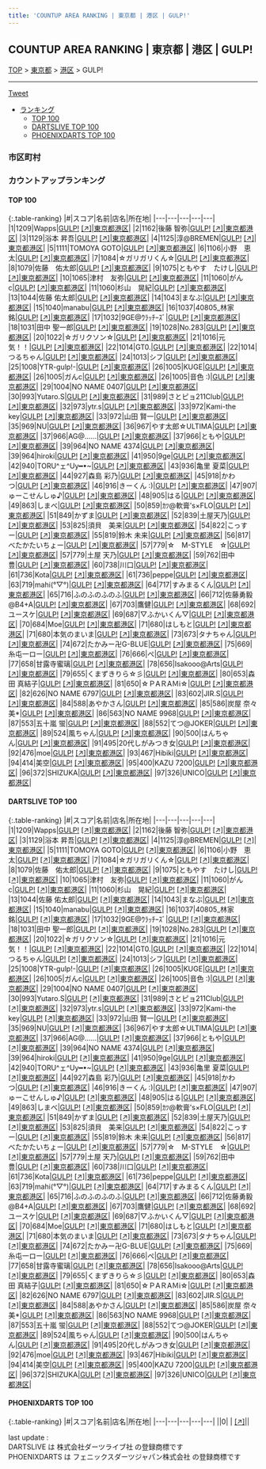 ```yaml
---
title: 'COUNTUP AREA RANKING | 東京都 | 港区 | GULP!'
---
```

## COUNTUP AREA RANKING | 東京都 | 港区 | GULP!

[TOP](/darts/rank/) > [東京都](/darts/rank/東京都/) > [港区](/darts/rank/東京都/港区/) > GULP!

___

<a href="https://twitter.com/share?ref_src=twsrc%5Etfw" data-text="COUNTUP AREA RANKING | 東京都港区GULP!" class="twitter-share-button" data-hashtags="DARTSLIVE,PHOENIXDARTS,darts,ダーツ" data-show-count="false">Tweet</a>

* [ランキング](#カウントアップランキング)
    * [TOP 100](#top-100)
    * [DARTSLIVE TOP 100](#dartslive-top-100)
    * [PHOENIXDARTS TOP 100](#phoenixdarts-top-100)

### 市区町村

<ul>

</ul>

### カウントアップランキング

#### TOP 100



{:.table-ranking}
|#|スコア|名前|店名|所在地|
|---|---|---|---|---|
|1|1209|<span class="rank-name-dl">Wapps</span>|<a href="/darts/rank/shops/f88a4ee8f507334d0d9b047a20a7ba1e.html">GULP!</a> <a href="https://search.dartslive.com/jp/shop/f88a4ee8f507334d0d9b047a20a7ba1e">[↗]</a>|<a href="/darts/rank/東京都/港区">東京都港区</a>|
|2|1162|<span class="rank-name-dl">後藤 智弥</span>|<a href="/darts/rank/shops/f88a4ee8f507334d0d9b047a20a7ba1e.html">GULP!</a> <a href="https://search.dartslive.com/jp/shop/f88a4ee8f507334d0d9b047a20a7ba1e">[↗]</a>|<a href="/darts/rank/東京都/港区">東京都港区</a>|
|3|1129|<span class="rank-name-dl">浴本 昇吾</span>|<a href="/darts/rank/shops/f88a4ee8f507334d0d9b047a20a7ba1e.html">GULP!</a> <a href="https://search.dartslive.com/jp/shop/f88a4ee8f507334d0d9b047a20a7ba1e">[↗]</a>|<a href="/darts/rank/東京都/港区">東京都港区</a>|
|4|1125|<span class="rank-name-dl">淳@BREMEN</span>|<a href="/darts/rank/shops/f88a4ee8f507334d0d9b047a20a7ba1e.html">GULP!</a> <a href="https://search.dartslive.com/jp/shop/f88a4ee8f507334d0d9b047a20a7ba1e">[↗]</a>|<a href="/darts/rank/東京都/港区">東京都港区</a>|
|5|1111|<span class="rank-name-dl">TOMOYA GOTO</span>|<a href="/darts/rank/shops/f88a4ee8f507334d0d9b047a20a7ba1e.html">GULP!</a> <a href="https://search.dartslive.com/jp/shop/f88a4ee8f507334d0d9b047a20a7ba1e">[↗]</a>|<a href="/darts/rank/東京都/港区">東京都港区</a>|
|6|1106|<span class="rank-name-dl">小野　恵太</span>|<a href="/darts/rank/shops/f88a4ee8f507334d0d9b047a20a7ba1e.html">GULP!</a> <a href="https://search.dartslive.com/jp/shop/f88a4ee8f507334d0d9b047a20a7ba1e">[↗]</a>|<a href="/darts/rank/東京都/港区">東京都港区</a>|
|7|1084|<span class="rank-name-dl">☆ガリガリくん☆</span>|<a href="/darts/rank/shops/f88a4ee8f507334d0d9b047a20a7ba1e.html">GULP!</a> <a href="https://search.dartslive.com/jp/shop/f88a4ee8f507334d0d9b047a20a7ba1e">[↗]</a>|<a href="/darts/rank/東京都/港区">東京都港区</a>|
|8|1079|<span class="rank-name-dl">佐藤　佑太郎</span>|<a href="/darts/rank/shops/f88a4ee8f507334d0d9b047a20a7ba1e.html">GULP!</a> <a href="https://search.dartslive.com/jp/shop/f88a4ee8f507334d0d9b047a20a7ba1e">[↗]</a>|<a href="/darts/rank/東京都/港区">東京都港区</a>|
|9|1075|<span class="rank-name-dl">ともやす　たけし</span>|<a href="/darts/rank/shops/f88a4ee8f507334d0d9b047a20a7ba1e.html">GULP!</a> <a href="https://search.dartslive.com/jp/shop/f88a4ee8f507334d0d9b047a20a7ba1e">[↗]</a>|<a href="/darts/rank/東京都/港区">東京都港区</a>|
|10|1065|<span class="rank-name-dl">津村　友弥</span>|<a href="/darts/rank/shops/f88a4ee8f507334d0d9b047a20a7ba1e.html">GULP!</a> <a href="https://search.dartslive.com/jp/shop/f88a4ee8f507334d0d9b047a20a7ba1e">[↗]</a>|<a href="/darts/rank/東京都/港区">東京都港区</a>|
|11|1060|<span class="rank-name-dl">がんc</span>|<a href="/darts/rank/shops/f88a4ee8f507334d0d9b047a20a7ba1e.html">GULP!</a> <a href="https://search.dartslive.com/jp/shop/f88a4ee8f507334d0d9b047a20a7ba1e">[↗]</a>|<a href="/darts/rank/東京都/港区">東京都港区</a>|
|11|1060|<span class="rank-name-dl">杉山　晃紀</span>|<a href="/darts/rank/shops/f88a4ee8f507334d0d9b047a20a7ba1e.html">GULP!</a> <a href="https://search.dartslive.com/jp/shop/f88a4ee8f507334d0d9b047a20a7ba1e">[↗]</a>|<a href="/darts/rank/東京都/港区">東京都港区</a>|
|13|1044|<span class="rank-name-dl">佐藤 佑太郎</span>|<a href="/darts/rank/shops/f88a4ee8f507334d0d9b047a20a7ba1e.html">GULP!</a> <a href="https://search.dartslive.com/jp/shop/f88a4ee8f507334d0d9b047a20a7ba1e">[↗]</a>|<a href="/darts/rank/東京都/港区">東京都港区</a>|
|14|1043|<span class="rank-name-dl">まなぶ</span>|<a href="/darts/rank/shops/f88a4ee8f507334d0d9b047a20a7ba1e.html">GULP!</a> <a href="https://search.dartslive.com/jp/shop/f88a4ee8f507334d0d9b047a20a7ba1e">[↗]</a>|<a href="/darts/rank/東京都/港区">東京都港区</a>|
|15|1040|<span class="rank-name-dl">manabu</span>|<a href="/darts/rank/shops/f88a4ee8f507334d0d9b047a20a7ba1e.html">GULP!</a> <a href="https://search.dartslive.com/jp/shop/f88a4ee8f507334d0d9b047a20a7ba1e">[↗]</a>|<a href="/darts/rank/東京都/港区">東京都港区</a>|
|16|1037|<span class="rank-name-dl">40805_林家銘</span>|<a href="/darts/rank/shops/f88a4ee8f507334d0d9b047a20a7ba1e.html">GULP!</a> <a href="https://search.dartslive.com/jp/shop/f88a4ee8f507334d0d9b047a20a7ba1e">[↗]</a>|<a href="/darts/rank/東京都/港区">東京都港区</a>|
|17|1032|<span class="rank-name-dl">9GE@ｳﾗｯﾁｰｽﾞ</span>|<a href="/darts/rank/shops/f88a4ee8f507334d0d9b047a20a7ba1e.html">GULP!</a> <a href="https://search.dartslive.com/jp/shop/f88a4ee8f507334d0d9b047a20a7ba1e">[↗]</a>|<a href="/darts/rank/東京都/港区">東京都港区</a>|
|18|1031|<span class="rank-name-dl">田中 聖一郎</span>|<a href="/darts/rank/shops/f88a4ee8f507334d0d9b047a20a7ba1e.html">GULP!</a> <a href="https://search.dartslive.com/jp/shop/f88a4ee8f507334d0d9b047a20a7ba1e">[↗]</a>|<a href="/darts/rank/東京都/港区">東京都港区</a>|
|19|1028|<span class="rank-name-dl">No.283</span>|<a href="/darts/rank/shops/f88a4ee8f507334d0d9b047a20a7ba1e.html">GULP!</a> <a href="https://search.dartslive.com/jp/shop/f88a4ee8f507334d0d9b047a20a7ba1e">[↗]</a>|<a href="/darts/rank/東京都/港区">東京都港区</a>|
|20|1022|<span class="rank-name-dl">☆ガリクソン☆</span>|<a href="/darts/rank/shops/f88a4ee8f507334d0d9b047a20a7ba1e.html">GULP!</a> <a href="https://search.dartslive.com/jp/shop/f88a4ee8f507334d0d9b047a20a7ba1e">[↗]</a>|<a href="/darts/rank/東京都/港区">東京都港区</a>|
|21|1016|<span class="rank-name-dl">元気！！</span>|<a href="/darts/rank/shops/f88a4ee8f507334d0d9b047a20a7ba1e.html">GULP!</a> <a href="https://search.dartslive.com/jp/shop/f88a4ee8f507334d0d9b047a20a7ba1e">[↗]</a>|<a href="/darts/rank/東京都/港区">東京都港区</a>|
|22|1014|<span class="rank-name-dl">GT0.</span>|<a href="/darts/rank/shops/f88a4ee8f507334d0d9b047a20a7ba1e.html">GULP!</a> <a href="https://search.dartslive.com/jp/shop/f88a4ee8f507334d0d9b047a20a7ba1e">[↗]</a>|<a href="/darts/rank/東京都/港区">東京都港区</a>|
|22|1014|<span class="rank-name-dl">つるちゃん</span>|<a href="/darts/rank/shops/f88a4ee8f507334d0d9b047a20a7ba1e.html">GULP!</a> <a href="https://search.dartslive.com/jp/shop/f88a4ee8f507334d0d9b047a20a7ba1e">[↗]</a>|<a href="/darts/rank/東京都/港区">東京都港区</a>|
|24|1013|<span class="rank-name-dl">シフ</span>|<a href="/darts/rank/shops/f88a4ee8f507334d0d9b047a20a7ba1e.html">GULP!</a> <a href="https://search.dartslive.com/jp/shop/f88a4ee8f507334d0d9b047a20a7ba1e">[↗]</a>|<a href="/darts/rank/東京都/港区">東京都港区</a>|
|25|1008|<span class="rank-name-dl">YTR-gulp!-</span>|<a href="/darts/rank/shops/f88a4ee8f507334d0d9b047a20a7ba1e.html">GULP!</a> <a href="https://search.dartslive.com/jp/shop/f88a4ee8f507334d0d9b047a20a7ba1e">[↗]</a>|<a href="/darts/rank/東京都/港区">東京都港区</a>|
|26|1005|<span class="rank-name-dl">KUGE</span>|<a href="/darts/rank/shops/f88a4ee8f507334d0d9b047a20a7ba1e.html">GULP!</a> <a href="https://search.dartslive.com/jp/shop/f88a4ee8f507334d0d9b047a20a7ba1e">[↗]</a>|<a href="/darts/rank/東京都/港区">東京都港区</a>|
|26|1005|<span class="rank-name-dl">ガんc</span>|<a href="/darts/rank/shops/f88a4ee8f507334d0d9b047a20a7ba1e.html">GULP!</a> <a href="https://search.dartslive.com/jp/shop/f88a4ee8f507334d0d9b047a20a7ba1e">[↗]</a>|<a href="/darts/rank/東京都/港区">東京都港区</a>|
|26|1005|<span class="rank-name-dl">音色 :)</span>|<a href="/darts/rank/shops/f88a4ee8f507334d0d9b047a20a7ba1e.html">GULP!</a> <a href="https://search.dartslive.com/jp/shop/f88a4ee8f507334d0d9b047a20a7ba1e">[↗]</a>|<a href="/darts/rank/東京都/港区">東京都港区</a>|
|29|1004|<span class="rank-name-dl">NO NAME 0407</span>|<a href="/darts/rank/shops/f88a4ee8f507334d0d9b047a20a7ba1e.html">GULP!</a> <a href="https://search.dartslive.com/jp/shop/f88a4ee8f507334d0d9b047a20a7ba1e">[↗]</a>|<a href="/darts/rank/東京都/港区">東京都港区</a>|
|30|993|<span class="rank-name-dl">Yutaro.S</span>|<a href="/darts/rank/shops/f88a4ee8f507334d0d9b047a20a7ba1e.html">GULP!</a> <a href="https://search.dartslive.com/jp/shop/f88a4ee8f507334d0d9b047a20a7ba1e">[↗]</a>|<a href="/darts/rank/東京都/港区">東京都港区</a>|
|31|989|<span class="rank-name-dl">さとピョ211Club</span>|<a href="/darts/rank/shops/f88a4ee8f507334d0d9b047a20a7ba1e.html">GULP!</a> <a href="https://search.dartslive.com/jp/shop/f88a4ee8f507334d0d9b047a20a7ba1e">[↗]</a>|<a href="/darts/rank/東京都/港区">東京都港区</a>|
|32|973|<span class="rank-name-dl">ytr.s</span>|<a href="/darts/rank/shops/f88a4ee8f507334d0d9b047a20a7ba1e.html">GULP!</a> <a href="https://search.dartslive.com/jp/shop/f88a4ee8f507334d0d9b047a20a7ba1e">[↗]</a>|<a href="/darts/rank/東京都/港区">東京都港区</a>|
|33|972|<span class="rank-name-dl">Kami-the key</span>|<a href="/darts/rank/shops/f88a4ee8f507334d0d9b047a20a7ba1e.html">GULP!</a> <a href="https://search.dartslive.com/jp/shop/f88a4ee8f507334d0d9b047a20a7ba1e">[↗]</a>|<a href="/darts/rank/東京都/港区">東京都港区</a>|
|33|972|<span class="rank-name-dl">山田 賢一</span>|<a href="/darts/rank/shops/f88a4ee8f507334d0d9b047a20a7ba1e.html">GULP!</a> <a href="https://search.dartslive.com/jp/shop/f88a4ee8f507334d0d9b047a20a7ba1e">[↗]</a>|<a href="/darts/rank/東京都/港区">東京都港区</a>|
|35|969|<span class="rank-name-dl">NU</span>|<a href="/darts/rank/shops/f88a4ee8f507334d0d9b047a20a7ba1e.html">GULP!</a> <a href="https://search.dartslive.com/jp/shop/f88a4ee8f507334d0d9b047a20a7ba1e">[↗]</a>|<a href="/darts/rank/東京都/港区">東京都港区</a>|
|36|967|<span class="rank-name-dl">やす太郎☆ULTIMA</span>|<a href="/darts/rank/shops/f88a4ee8f507334d0d9b047a20a7ba1e.html">GULP!</a> <a href="https://search.dartslive.com/jp/shop/f88a4ee8f507334d0d9b047a20a7ba1e">[↗]</a>|<a href="/darts/rank/東京都/港区">東京都港区</a>|
|37|966|<span class="rank-name-dl">AG@……</span>|<a href="/darts/rank/shops/f88a4ee8f507334d0d9b047a20a7ba1e.html">GULP!</a> <a href="https://search.dartslive.com/jp/shop/f88a4ee8f507334d0d9b047a20a7ba1e">[↗]</a>|<a href="/darts/rank/東京都/港区">東京都港区</a>|
|37|966|<span class="rank-name-dl">ともや</span>|<a href="/darts/rank/shops/f88a4ee8f507334d0d9b047a20a7ba1e.html">GULP!</a> <a href="https://search.dartslive.com/jp/shop/f88a4ee8f507334d0d9b047a20a7ba1e">[↗]</a>|<a href="/darts/rank/東京都/港区">東京都港区</a>|
|39|964|<span class="rank-name-dl">NO NAME 4374</span>|<a href="/darts/rank/shops/f88a4ee8f507334d0d9b047a20a7ba1e.html">GULP!</a> <a href="https://search.dartslive.com/jp/shop/f88a4ee8f507334d0d9b047a20a7ba1e">[↗]</a>|<a href="/darts/rank/東京都/港区">東京都港区</a>|
|39|964|<span class="rank-name-dl">hiroki</span>|<a href="/darts/rank/shops/f88a4ee8f507334d0d9b047a20a7ba1e.html">GULP!</a> <a href="https://search.dartslive.com/jp/shop/f88a4ee8f507334d0d9b047a20a7ba1e">[↗]</a>|<a href="/darts/rank/東京都/港区">東京都港区</a>|
|41|950|<span class="rank-name-dl">9ge</span>|<a href="/darts/rank/shops/f88a4ee8f507334d0d9b047a20a7ba1e.html">GULP!</a> <a href="https://search.dartslive.com/jp/shop/f88a4ee8f507334d0d9b047a20a7ba1e">[↗]</a>|<a href="/darts/rank/東京都/港区">東京都港区</a>|
|42|940|<span class="rank-name-dl">TORU^ェ^Uy━•~</span>|<a href="/darts/rank/shops/f88a4ee8f507334d0d9b047a20a7ba1e.html">GULP!</a> <a href="https://search.dartslive.com/jp/shop/f88a4ee8f507334d0d9b047a20a7ba1e">[↗]</a>|<a href="/darts/rank/東京都/港区">東京都港区</a>|
|43|936|<span class="rank-name-dl">亀里 夏菜</span>|<a href="/darts/rank/shops/f88a4ee8f507334d0d9b047a20a7ba1e.html">GULP!</a> <a href="https://search.dartslive.com/jp/shop/f88a4ee8f507334d0d9b047a20a7ba1e">[↗]</a>|<a href="/darts/rank/東京都/港区">東京都港区</a>|
|44|927|<span class="rank-name-dl">森島 彩乃</span>|<a href="/darts/rank/shops/f88a4ee8f507334d0d9b047a20a7ba1e.html">GULP!</a> <a href="https://search.dartslive.com/jp/shop/f88a4ee8f507334d0d9b047a20a7ba1e">[↗]</a>|<a href="/darts/rank/東京都/港区">東京都港区</a>|
|45|918|<span class="rank-name-dl">かわつ</span>|<a href="/darts/rank/shops/f88a4ee8f507334d0d9b047a20a7ba1e.html">GULP!</a> <a href="https://search.dartslive.com/jp/shop/f88a4ee8f507334d0d9b047a20a7ba1e">[↗]</a>|<a href="/darts/rank/東京都/港区">東京都港区</a>|
|46|916|<span class="rank-name-dl">きーくん :)</span>|<a href="/darts/rank/shops/f88a4ee8f507334d0d9b047a20a7ba1e.html">GULP!</a> <a href="https://search.dartslive.com/jp/shop/f88a4ee8f507334d0d9b047a20a7ba1e">[↗]</a>|<a href="/darts/rank/東京都/港区">東京都港区</a>|
|47|907|<span class="rank-name-dl">ゅーこせんしゅ♪</span>|<a href="/darts/rank/shops/f88a4ee8f507334d0d9b047a20a7ba1e.html">GULP!</a> <a href="https://search.dartslive.com/jp/shop/f88a4ee8f507334d0d9b047a20a7ba1e">[↗]</a>|<a href="/darts/rank/東京都/港区">東京都港区</a>|
|48|905|<span class="rank-name-dl">はる</span>|<a href="/darts/rank/shops/f88a4ee8f507334d0d9b047a20a7ba1e.html">GULP!</a> <a href="https://search.dartslive.com/jp/shop/f88a4ee8f507334d0d9b047a20a7ba1e">[↗]</a>|<a href="/darts/rank/東京都/港区">東京都港区</a>|
|49|863|<span class="rank-name-dl">しまべ</span>|<a href="/darts/rank/shops/f88a4ee8f507334d0d9b047a20a7ba1e.html">GULP!</a> <a href="https://search.dartslive.com/jp/shop/f88a4ee8f507334d0d9b047a20a7ba1e">[↗]</a>|<a href="/darts/rank/東京都/港区">東京都港区</a>|
|50|859|<span class="rank-name-dl">ｶﾂ@軟膏&#x27;s×FLO</span>|<a href="/darts/rank/shops/f88a4ee8f507334d0d9b047a20a7ba1e.html">GULP!</a> <a href="https://search.dartslive.com/jp/shop/f88a4ee8f507334d0d9b047a20a7ba1e">[↗]</a>|<a href="/darts/rank/東京都/港区">東京都港区</a>|
|51|849|<span class="rank-name-dl">かずま</span>|<a href="/darts/rank/shops/f88a4ee8f507334d0d9b047a20a7ba1e.html">GULP!</a> <a href="https://search.dartslive.com/jp/shop/f88a4ee8f507334d0d9b047a20a7ba1e">[↗]</a>|<a href="/darts/rank/東京都/港区">東京都港区</a>|
|52|839|<span class="rank-name-dl">土屋天乃</span>|<a href="/darts/rank/shops/f88a4ee8f507334d0d9b047a20a7ba1e.html">GULP!</a> <a href="https://search.dartslive.com/jp/shop/f88a4ee8f507334d0d9b047a20a7ba1e">[↗]</a>|<a href="/darts/rank/東京都/港区">東京都港区</a>|
|53|825|<span class="rank-name-dl">須貝　美来</span>|<a href="/darts/rank/shops/f88a4ee8f507334d0d9b047a20a7ba1e.html">GULP!</a> <a href="https://search.dartslive.com/jp/shop/f88a4ee8f507334d0d9b047a20a7ba1e">[↗]</a>|<a href="/darts/rank/東京都/港区">東京都港区</a>|
|54|822|<span class="rank-name-dl">こっすー</span>|<a href="/darts/rank/shops/f88a4ee8f507334d0d9b047a20a7ba1e.html">GULP!</a> <a href="https://search.dartslive.com/jp/shop/f88a4ee8f507334d0d9b047a20a7ba1e">[↗]</a>|<a href="/darts/rank/東京都/港区">東京都港区</a>|
|55|819|<span class="rank-name-dl">鈴木 未来</span>|<a href="/darts/rank/shops/f88a4ee8f507334d0d9b047a20a7ba1e.html">GULP!</a> <a href="https://search.dartslive.com/jp/shop/f88a4ee8f507334d0d9b047a20a7ba1e">[↗]</a>|<a href="/darts/rank/東京都/港区">東京都港区</a>|
|56|817|<span class="rank-name-dl">べたかたいちょー</span>|<a href="/darts/rank/shops/f88a4ee8f507334d0d9b047a20a7ba1e.html">GULP!</a> <a href="https://search.dartslive.com/jp/shop/f88a4ee8f507334d0d9b047a20a7ba1e">[↗]</a>|<a href="/darts/rank/東京都/港区">東京都港区</a>|
|57|779|<span class="rank-name-dl">☆　M-STYLE　☆</span>|<a href="/darts/rank/shops/f88a4ee8f507334d0d9b047a20a7ba1e.html">GULP!</a> <a href="https://search.dartslive.com/jp/shop/f88a4ee8f507334d0d9b047a20a7ba1e">[↗]</a>|<a href="/darts/rank/東京都/港区">東京都港区</a>|
|57|779|<span class="rank-name-dl">土屋 天乃</span>|<a href="/darts/rank/shops/f88a4ee8f507334d0d9b047a20a7ba1e.html">GULP!</a> <a href="https://search.dartslive.com/jp/shop/f88a4ee8f507334d0d9b047a20a7ba1e">[↗]</a>|<a href="/darts/rank/東京都/港区">東京都港区</a>|
|59|762|<span class="rank-name-dl">田中 豊</span>|<a href="/darts/rank/shops/f88a4ee8f507334d0d9b047a20a7ba1e.html">GULP!</a> <a href="https://search.dartslive.com/jp/shop/f88a4ee8f507334d0d9b047a20a7ba1e">[↗]</a>|<a href="/darts/rank/東京都/港区">東京都港区</a>|
|60|738|<span class="rank-name-dl">川口</span>|<a href="/darts/rank/shops/f88a4ee8f507334d0d9b047a20a7ba1e.html">GULP!</a> <a href="https://search.dartslive.com/jp/shop/f88a4ee8f507334d0d9b047a20a7ba1e">[↗]</a>|<a href="/darts/rank/東京都/港区">東京都港区</a>|
|61|736|<span class="rank-name-dl">Kota</span>|<a href="/darts/rank/shops/f88a4ee8f507334d0d9b047a20a7ba1e.html">GULP!</a> <a href="https://search.dartslive.com/jp/shop/f88a4ee8f507334d0d9b047a20a7ba1e">[↗]</a>|<a href="/darts/rank/東京都/港区">東京都港区</a>|
|61|736|<span class="rank-name-dl">peppe</span>|<a href="/darts/rank/shops/f88a4ee8f507334d0d9b047a20a7ba1e.html">GULP!</a> <a href="https://search.dartslive.com/jp/shop/f88a4ee8f507334d0d9b047a20a7ba1e">[↗]</a>|<a href="/darts/rank/東京都/港区">東京都港区</a>|
|63|719|<span class="rank-name-dl">mahi(°▽°)</span>|<a href="/darts/rank/shops/f88a4ee8f507334d0d9b047a20a7ba1e.html">GULP!</a> <a href="https://search.dartslive.com/jp/shop/f88a4ee8f507334d0d9b047a20a7ba1e">[↗]</a>|<a href="/darts/rank/東京都/港区">東京都港区</a>|
|64|717|<span class="rank-name-dl">すみまるくん</span>|<a href="/darts/rank/shops/f88a4ee8f507334d0d9b047a20a7ba1e.html">GULP!</a> <a href="https://search.dartslive.com/jp/shop/f88a4ee8f507334d0d9b047a20a7ba1e">[↗]</a>|<a href="/darts/rank/東京都/港区">東京都港区</a>|
|65|716|<span class="rank-name-dl">ふのふのふのふ</span>|<a href="/darts/rank/shops/f88a4ee8f507334d0d9b047a20a7ba1e.html">GULP!</a> <a href="https://search.dartslive.com/jp/shop/f88a4ee8f507334d0d9b047a20a7ba1e">[↗]</a>|<a href="/darts/rank/東京都/港区">東京都港区</a>|
|66|712|<span class="rank-name-dl">佐藤勇毅@B4+A</span>|<a href="/darts/rank/shops/f88a4ee8f507334d0d9b047a20a7ba1e.html">GULP!</a> <a href="https://search.dartslive.com/jp/shop/f88a4ee8f507334d0d9b047a20a7ba1e">[↗]</a>|<a href="/darts/rank/東京都/港区">東京都港区</a>|
|67|703|<span class="rank-name-dl">鷹健</span>|<a href="/darts/rank/shops/f88a4ee8f507334d0d9b047a20a7ba1e.html">GULP!</a> <a href="https://search.dartslive.com/jp/shop/f88a4ee8f507334d0d9b047a20a7ba1e">[↗]</a>|<a href="/darts/rank/東京都/港区">東京都港区</a>|
|68|692|<span class="rank-name-dl">ユースケ</span>|<a href="/darts/rank/shops/f88a4ee8f507334d0d9b047a20a7ba1e.html">GULP!</a> <a href="https://search.dartslive.com/jp/shop/f88a4ee8f507334d0d9b047a20a7ba1e">[↗]</a>|<a href="/darts/rank/東京都/港区">東京都港区</a>|
|69|687|<span class="rank-name-dl">▽ふかいくん▽</span>|<a href="/darts/rank/shops/f88a4ee8f507334d0d9b047a20a7ba1e.html">GULP!</a> <a href="https://search.dartslive.com/jp/shop/f88a4ee8f507334d0d9b047a20a7ba1e">[↗]</a>|<a href="/darts/rank/東京都/港区">東京都港区</a>|
|70|684|<span class="rank-name-dl">Moe</span>|<a href="/darts/rank/shops/f88a4ee8f507334d0d9b047a20a7ba1e.html">GULP!</a> <a href="https://search.dartslive.com/jp/shop/f88a4ee8f507334d0d9b047a20a7ba1e">[↗]</a>|<a href="/darts/rank/東京都/港区">東京都港区</a>|
|71|680|<span class="rank-name-dl">はしもと</span>|<a href="/darts/rank/shops/f88a4ee8f507334d0d9b047a20a7ba1e.html">GULP!</a> <a href="https://search.dartslive.com/jp/shop/f88a4ee8f507334d0d9b047a20a7ba1e">[↗]</a>|<a href="/darts/rank/東京都/港区">東京都港区</a>|
|71|680|<span class="rank-name-dl">本気のまいま</span>|<a href="/darts/rank/shops/f88a4ee8f507334d0d9b047a20a7ba1e.html">GULP!</a> <a href="https://search.dartslive.com/jp/shop/f88a4ee8f507334d0d9b047a20a7ba1e">[↗]</a>|<a href="/darts/rank/東京都/港区">東京都港区</a>|
|73|673|<span class="rank-name-dl">タナちゃん</span>|<a href="/darts/rank/shops/f88a4ee8f507334d0d9b047a20a7ba1e.html">GULP!</a> <a href="https://search.dartslive.com/jp/shop/f88a4ee8f507334d0d9b047a20a7ba1e">[↗]</a>|<a href="/darts/rank/東京都/港区">東京都港区</a>|
|74|672|<span class="rank-name-dl">たかみー卍G-BLUE</span>|<a href="/darts/rank/shops/f88a4ee8f507334d0d9b047a20a7ba1e.html">GULP!</a> <a href="https://search.dartslive.com/jp/shop/f88a4ee8f507334d0d9b047a20a7ba1e">[↗]</a>|<a href="/darts/rank/東京都/港区">東京都港区</a>|
|75|669|<span class="rank-name-dl">糸屯一ロー</span>|<a href="/darts/rank/shops/f88a4ee8f507334d0d9b047a20a7ba1e.html">GULP!</a> <a href="https://search.dartslive.com/jp/shop/f88a4ee8f507334d0d9b047a20a7ba1e">[↗]</a>|<a href="/darts/rank/東京都/港区">東京都港区</a>|
|76|666|<span class="rank-name-dl">ぺ</span>|<a href="/darts/rank/shops/f88a4ee8f507334d0d9b047a20a7ba1e.html">GULP!</a> <a href="https://search.dartslive.com/jp/shop/f88a4ee8f507334d0d9b047a20a7ba1e">[↗]</a>|<a href="/darts/rank/東京都/港区">東京都港区</a>|
|77|658|<span class="rank-name-dl">甘露寺蜜璃</span>|<a href="/darts/rank/shops/f88a4ee8f507334d0d9b047a20a7ba1e.html">GULP!</a> <a href="https://search.dartslive.com/jp/shop/f88a4ee8f507334d0d9b047a20a7ba1e">[↗]</a>|<a href="/darts/rank/東京都/港区">東京都港区</a>|
|78|656|<span class="rank-name-dl">Isakooo@Arts</span>|<a href="/darts/rank/shops/f88a4ee8f507334d0d9b047a20a7ba1e.html">GULP!</a> <a href="https://search.dartslive.com/jp/shop/f88a4ee8f507334d0d9b047a20a7ba1e">[↗]</a>|<a href="/darts/rank/東京都/港区">東京都港区</a>|
|79|655|<span class="rank-name-dl">くまずきりら☆彡</span>|<a href="/darts/rank/shops/f88a4ee8f507334d0d9b047a20a7ba1e.html">GULP!</a> <a href="https://search.dartslive.com/jp/shop/f88a4ee8f507334d0d9b047a20a7ba1e">[↗]</a>|<a href="/darts/rank/東京都/港区">東京都港区</a>|
|80|653|<span class="rank-name-dl">森田 真結子</span>|<a href="/darts/rank/shops/f88a4ee8f507334d0d9b047a20a7ba1e.html">GULP!</a> <a href="https://search.dartslive.com/jp/shop/f88a4ee8f507334d0d9b047a20a7ba1e">[↗]</a>|<a href="/darts/rank/東京都/港区">東京都港区</a>|
|81|650|<span class="rank-name-dl">☆ＰAＲAＭi☆</span>|<a href="/darts/rank/shops/f88a4ee8f507334d0d9b047a20a7ba1e.html">GULP!</a> <a href="https://search.dartslive.com/jp/shop/f88a4ee8f507334d0d9b047a20a7ba1e">[↗]</a>|<a href="/darts/rank/東京都/港区">東京都港区</a>|
|82|626|<span class="rank-name-dl">NO NAME 6797</span>|<a href="/darts/rank/shops/f88a4ee8f507334d0d9b047a20a7ba1e.html">GULP!</a> <a href="https://search.dartslive.com/jp/shop/f88a4ee8f507334d0d9b047a20a7ba1e">[↗]</a>|<a href="/darts/rank/東京都/港区">東京都港区</a>|
|83|602|<span class="rank-name-dl">JIR.S</span>|<a href="/darts/rank/shops/f88a4ee8f507334d0d9b047a20a7ba1e.html">GULP!</a> <a href="https://search.dartslive.com/jp/shop/f88a4ee8f507334d0d9b047a20a7ba1e">[↗]</a>|<a href="/darts/rank/東京都/港区">東京都港区</a>|
|84|588|<span class="rank-name-dl">あやかさん</span>|<a href="/darts/rank/shops/f88a4ee8f507334d0d9b047a20a7ba1e.html">GULP!</a> <a href="https://search.dartslive.com/jp/shop/f88a4ee8f507334d0d9b047a20a7ba1e">[↗]</a>|<a href="/darts/rank/東京都/港区">東京都港区</a>|
|85|586|<span class="rank-name-dl">炭屋 奈々美*</span>|<a href="/darts/rank/shops/f88a4ee8f507334d0d9b047a20a7ba1e.html">GULP!</a> <a href="https://search.dartslive.com/jp/shop/f88a4ee8f507334d0d9b047a20a7ba1e">[↗]</a>|<a href="/darts/rank/東京都/港区">東京都港区</a>|
|86|563|<span class="rank-name-dl">NO NAME 9968</span>|<a href="/darts/rank/shops/f88a4ee8f507334d0d9b047a20a7ba1e.html">GULP!</a> <a href="https://search.dartslive.com/jp/shop/f88a4ee8f507334d0d9b047a20a7ba1e">[↗]</a>|<a href="/darts/rank/東京都/港区">東京都港区</a>|
|87|553|<span class="rank-name-dl">五十嵐 蛍</span>|<a href="/darts/rank/shops/f88a4ee8f507334d0d9b047a20a7ba1e.html">GULP!</a> <a href="https://search.dartslive.com/jp/shop/f88a4ee8f507334d0d9b047a20a7ba1e">[↗]</a>|<a href="/darts/rank/東京都/港区">東京都港区</a>|
|88|552|<span class="rank-name-dl">てつ@JOKER</span>|<a href="/darts/rank/shops/f88a4ee8f507334d0d9b047a20a7ba1e.html">GULP!</a> <a href="https://search.dartslive.com/jp/shop/f88a4ee8f507334d0d9b047a20a7ba1e">[↗]</a>|<a href="/darts/rank/東京都/港区">東京都港区</a>|
|89|524|<span class="rank-name-dl">風ちゃん</span>|<a href="/darts/rank/shops/f88a4ee8f507334d0d9b047a20a7ba1e.html">GULP!</a> <a href="https://search.dartslive.com/jp/shop/f88a4ee8f507334d0d9b047a20a7ba1e">[↗]</a>|<a href="/darts/rank/東京都/港区">東京都港区</a>|
|90|500|<span class="rank-name-dl">はんちゃん</span>|<a href="/darts/rank/shops/f88a4ee8f507334d0d9b047a20a7ba1e.html">GULP!</a> <a href="https://search.dartslive.com/jp/shop/f88a4ee8f507334d0d9b047a20a7ba1e">[↗]</a>|<a href="/darts/rank/東京都/港区">東京都港区</a>|
|91|495|<span class="rank-name-dl">20代しがみつき女</span>|<a href="/darts/rank/shops/f88a4ee8f507334d0d9b047a20a7ba1e.html">GULP!</a> <a href="https://search.dartslive.com/jp/shop/f88a4ee8f507334d0d9b047a20a7ba1e">[↗]</a>|<a href="/darts/rank/東京都/港区">東京都港区</a>|
|92|476|<span class="rank-name-dl">moe</span>|<a href="/darts/rank/shops/f88a4ee8f507334d0d9b047a20a7ba1e.html">GULP!</a> <a href="https://search.dartslive.com/jp/shop/f88a4ee8f507334d0d9b047a20a7ba1e">[↗]</a>|<a href="/darts/rank/東京都/港区">東京都港区</a>|
|93|467|<span class="rank-name-dl">Hibiki</span>|<a href="/darts/rank/shops/f88a4ee8f507334d0d9b047a20a7ba1e.html">GULP!</a> <a href="https://search.dartslive.com/jp/shop/f88a4ee8f507334d0d9b047a20a7ba1e">[↗]</a>|<a href="/darts/rank/東京都/港区">東京都港区</a>|
|94|414|<span class="rank-name-dl">美空</span>|<a href="/darts/rank/shops/f88a4ee8f507334d0d9b047a20a7ba1e.html">GULP!</a> <a href="https://search.dartslive.com/jp/shop/f88a4ee8f507334d0d9b047a20a7ba1e">[↗]</a>|<a href="/darts/rank/東京都/港区">東京都港区</a>|
|95|400|<span class="rank-name-dl">KAZU 7200</span>|<a href="/darts/rank/shops/f88a4ee8f507334d0d9b047a20a7ba1e.html">GULP!</a> <a href="https://search.dartslive.com/jp/shop/f88a4ee8f507334d0d9b047a20a7ba1e">[↗]</a>|<a href="/darts/rank/東京都/港区">東京都港区</a>|
|96|372|<span class="rank-name-dl">SHIZUKA</span>|<a href="/darts/rank/shops/f88a4ee8f507334d0d9b047a20a7ba1e.html">GULP!</a> <a href="https://search.dartslive.com/jp/shop/f88a4ee8f507334d0d9b047a20a7ba1e">[↗]</a>|<a href="/darts/rank/東京都/港区">東京都港区</a>|
|97|326|<span class="rank-name-dl">UNICO</span>|<a href="/darts/rank/shops/f88a4ee8f507334d0d9b047a20a7ba1e.html">GULP!</a> <a href="https://search.dartslive.com/jp/shop/f88a4ee8f507334d0d9b047a20a7ba1e">[↗]</a>|<a href="/darts/rank/東京都/港区">東京都港区</a>|


#### DARTSLIVE TOP 100



{:.table-ranking}
|#|スコア|名前|店名|所在地|
|---|---|---|---|---|
|1|1209|<span class="rank-name-dl">Wapps</span>|<a href="/darts/rank/shops/f88a4ee8f507334d0d9b047a20a7ba1e.html">GULP!</a> <a href="https://search.dartslive.com/jp/shop/f88a4ee8f507334d0d9b047a20a7ba1e">[↗]</a>|<a href="/darts/rank/東京都/港区">東京都港区</a>|
|2|1162|<span class="rank-name-dl">後藤 智弥</span>|<a href="/darts/rank/shops/f88a4ee8f507334d0d9b047a20a7ba1e.html">GULP!</a> <a href="https://search.dartslive.com/jp/shop/f88a4ee8f507334d0d9b047a20a7ba1e">[↗]</a>|<a href="/darts/rank/東京都/港区">東京都港区</a>|
|3|1129|<span class="rank-name-dl">浴本 昇吾</span>|<a href="/darts/rank/shops/f88a4ee8f507334d0d9b047a20a7ba1e.html">GULP!</a> <a href="https://search.dartslive.com/jp/shop/f88a4ee8f507334d0d9b047a20a7ba1e">[↗]</a>|<a href="/darts/rank/東京都/港区">東京都港区</a>|
|4|1125|<span class="rank-name-dl">淳@BREMEN</span>|<a href="/darts/rank/shops/f88a4ee8f507334d0d9b047a20a7ba1e.html">GULP!</a> <a href="https://search.dartslive.com/jp/shop/f88a4ee8f507334d0d9b047a20a7ba1e">[↗]</a>|<a href="/darts/rank/東京都/港区">東京都港区</a>|
|5|1111|<span class="rank-name-dl">TOMOYA GOTO</span>|<a href="/darts/rank/shops/f88a4ee8f507334d0d9b047a20a7ba1e.html">GULP!</a> <a href="https://search.dartslive.com/jp/shop/f88a4ee8f507334d0d9b047a20a7ba1e">[↗]</a>|<a href="/darts/rank/東京都/港区">東京都港区</a>|
|6|1106|<span class="rank-name-dl">小野　恵太</span>|<a href="/darts/rank/shops/f88a4ee8f507334d0d9b047a20a7ba1e.html">GULP!</a> <a href="https://search.dartslive.com/jp/shop/f88a4ee8f507334d0d9b047a20a7ba1e">[↗]</a>|<a href="/darts/rank/東京都/港区">東京都港区</a>|
|7|1084|<span class="rank-name-dl">☆ガリガリくん☆</span>|<a href="/darts/rank/shops/f88a4ee8f507334d0d9b047a20a7ba1e.html">GULP!</a> <a href="https://search.dartslive.com/jp/shop/f88a4ee8f507334d0d9b047a20a7ba1e">[↗]</a>|<a href="/darts/rank/東京都/港区">東京都港区</a>|
|8|1079|<span class="rank-name-dl">佐藤　佑太郎</span>|<a href="/darts/rank/shops/f88a4ee8f507334d0d9b047a20a7ba1e.html">GULP!</a> <a href="https://search.dartslive.com/jp/shop/f88a4ee8f507334d0d9b047a20a7ba1e">[↗]</a>|<a href="/darts/rank/東京都/港区">東京都港区</a>|
|9|1075|<span class="rank-name-dl">ともやす　たけし</span>|<a href="/darts/rank/shops/f88a4ee8f507334d0d9b047a20a7ba1e.html">GULP!</a> <a href="https://search.dartslive.com/jp/shop/f88a4ee8f507334d0d9b047a20a7ba1e">[↗]</a>|<a href="/darts/rank/東京都/港区">東京都港区</a>|
|10|1065|<span class="rank-name-dl">津村　友弥</span>|<a href="/darts/rank/shops/f88a4ee8f507334d0d9b047a20a7ba1e.html">GULP!</a> <a href="https://search.dartslive.com/jp/shop/f88a4ee8f507334d0d9b047a20a7ba1e">[↗]</a>|<a href="/darts/rank/東京都/港区">東京都港区</a>|
|11|1060|<span class="rank-name-dl">がんc</span>|<a href="/darts/rank/shops/f88a4ee8f507334d0d9b047a20a7ba1e.html">GULP!</a> <a href="https://search.dartslive.com/jp/shop/f88a4ee8f507334d0d9b047a20a7ba1e">[↗]</a>|<a href="/darts/rank/東京都/港区">東京都港区</a>|
|11|1060|<span class="rank-name-dl">杉山　晃紀</span>|<a href="/darts/rank/shops/f88a4ee8f507334d0d9b047a20a7ba1e.html">GULP!</a> <a href="https://search.dartslive.com/jp/shop/f88a4ee8f507334d0d9b047a20a7ba1e">[↗]</a>|<a href="/darts/rank/東京都/港区">東京都港区</a>|
|13|1044|<span class="rank-name-dl">佐藤 佑太郎</span>|<a href="/darts/rank/shops/f88a4ee8f507334d0d9b047a20a7ba1e.html">GULP!</a> <a href="https://search.dartslive.com/jp/shop/f88a4ee8f507334d0d9b047a20a7ba1e">[↗]</a>|<a href="/darts/rank/東京都/港区">東京都港区</a>|
|14|1043|<span class="rank-name-dl">まなぶ</span>|<a href="/darts/rank/shops/f88a4ee8f507334d0d9b047a20a7ba1e.html">GULP!</a> <a href="https://search.dartslive.com/jp/shop/f88a4ee8f507334d0d9b047a20a7ba1e">[↗]</a>|<a href="/darts/rank/東京都/港区">東京都港区</a>|
|15|1040|<span class="rank-name-dl">manabu</span>|<a href="/darts/rank/shops/f88a4ee8f507334d0d9b047a20a7ba1e.html">GULP!</a> <a href="https://search.dartslive.com/jp/shop/f88a4ee8f507334d0d9b047a20a7ba1e">[↗]</a>|<a href="/darts/rank/東京都/港区">東京都港区</a>|
|16|1037|<span class="rank-name-dl">40805_林家銘</span>|<a href="/darts/rank/shops/f88a4ee8f507334d0d9b047a20a7ba1e.html">GULP!</a> <a href="https://search.dartslive.com/jp/shop/f88a4ee8f507334d0d9b047a20a7ba1e">[↗]</a>|<a href="/darts/rank/東京都/港区">東京都港区</a>|
|17|1032|<span class="rank-name-dl">9GE@ｳﾗｯﾁｰｽﾞ</span>|<a href="/darts/rank/shops/f88a4ee8f507334d0d9b047a20a7ba1e.html">GULP!</a> <a href="https://search.dartslive.com/jp/shop/f88a4ee8f507334d0d9b047a20a7ba1e">[↗]</a>|<a href="/darts/rank/東京都/港区">東京都港区</a>|
|18|1031|<span class="rank-name-dl">田中 聖一郎</span>|<a href="/darts/rank/shops/f88a4ee8f507334d0d9b047a20a7ba1e.html">GULP!</a> <a href="https://search.dartslive.com/jp/shop/f88a4ee8f507334d0d9b047a20a7ba1e">[↗]</a>|<a href="/darts/rank/東京都/港区">東京都港区</a>|
|19|1028|<span class="rank-name-dl">No.283</span>|<a href="/darts/rank/shops/f88a4ee8f507334d0d9b047a20a7ba1e.html">GULP!</a> <a href="https://search.dartslive.com/jp/shop/f88a4ee8f507334d0d9b047a20a7ba1e">[↗]</a>|<a href="/darts/rank/東京都/港区">東京都港区</a>|
|20|1022|<span class="rank-name-dl">☆ガリクソン☆</span>|<a href="/darts/rank/shops/f88a4ee8f507334d0d9b047a20a7ba1e.html">GULP!</a> <a href="https://search.dartslive.com/jp/shop/f88a4ee8f507334d0d9b047a20a7ba1e">[↗]</a>|<a href="/darts/rank/東京都/港区">東京都港区</a>|
|21|1016|<span class="rank-name-dl">元気！！</span>|<a href="/darts/rank/shops/f88a4ee8f507334d0d9b047a20a7ba1e.html">GULP!</a> <a href="https://search.dartslive.com/jp/shop/f88a4ee8f507334d0d9b047a20a7ba1e">[↗]</a>|<a href="/darts/rank/東京都/港区">東京都港区</a>|
|22|1014|<span class="rank-name-dl">GT0.</span>|<a href="/darts/rank/shops/f88a4ee8f507334d0d9b047a20a7ba1e.html">GULP!</a> <a href="https://search.dartslive.com/jp/shop/f88a4ee8f507334d0d9b047a20a7ba1e">[↗]</a>|<a href="/darts/rank/東京都/港区">東京都港区</a>|
|22|1014|<span class="rank-name-dl">つるちゃん</span>|<a href="/darts/rank/shops/f88a4ee8f507334d0d9b047a20a7ba1e.html">GULP!</a> <a href="https://search.dartslive.com/jp/shop/f88a4ee8f507334d0d9b047a20a7ba1e">[↗]</a>|<a href="/darts/rank/東京都/港区">東京都港区</a>|
|24|1013|<span class="rank-name-dl">シフ</span>|<a href="/darts/rank/shops/f88a4ee8f507334d0d9b047a20a7ba1e.html">GULP!</a> <a href="https://search.dartslive.com/jp/shop/f88a4ee8f507334d0d9b047a20a7ba1e">[↗]</a>|<a href="/darts/rank/東京都/港区">東京都港区</a>|
|25|1008|<span class="rank-name-dl">YTR-gulp!-</span>|<a href="/darts/rank/shops/f88a4ee8f507334d0d9b047a20a7ba1e.html">GULP!</a> <a href="https://search.dartslive.com/jp/shop/f88a4ee8f507334d0d9b047a20a7ba1e">[↗]</a>|<a href="/darts/rank/東京都/港区">東京都港区</a>|
|26|1005|<span class="rank-name-dl">KUGE</span>|<a href="/darts/rank/shops/f88a4ee8f507334d0d9b047a20a7ba1e.html">GULP!</a> <a href="https://search.dartslive.com/jp/shop/f88a4ee8f507334d0d9b047a20a7ba1e">[↗]</a>|<a href="/darts/rank/東京都/港区">東京都港区</a>|
|26|1005|<span class="rank-name-dl">ガんc</span>|<a href="/darts/rank/shops/f88a4ee8f507334d0d9b047a20a7ba1e.html">GULP!</a> <a href="https://search.dartslive.com/jp/shop/f88a4ee8f507334d0d9b047a20a7ba1e">[↗]</a>|<a href="/darts/rank/東京都/港区">東京都港区</a>|
|26|1005|<span class="rank-name-dl">音色 :)</span>|<a href="/darts/rank/shops/f88a4ee8f507334d0d9b047a20a7ba1e.html">GULP!</a> <a href="https://search.dartslive.com/jp/shop/f88a4ee8f507334d0d9b047a20a7ba1e">[↗]</a>|<a href="/darts/rank/東京都/港区">東京都港区</a>|
|29|1004|<span class="rank-name-dl">NO NAME 0407</span>|<a href="/darts/rank/shops/f88a4ee8f507334d0d9b047a20a7ba1e.html">GULP!</a> <a href="https://search.dartslive.com/jp/shop/f88a4ee8f507334d0d9b047a20a7ba1e">[↗]</a>|<a href="/darts/rank/東京都/港区">東京都港区</a>|
|30|993|<span class="rank-name-dl">Yutaro.S</span>|<a href="/darts/rank/shops/f88a4ee8f507334d0d9b047a20a7ba1e.html">GULP!</a> <a href="https://search.dartslive.com/jp/shop/f88a4ee8f507334d0d9b047a20a7ba1e">[↗]</a>|<a href="/darts/rank/東京都/港区">東京都港区</a>|
|31|989|<span class="rank-name-dl">さとピョ211Club</span>|<a href="/darts/rank/shops/f88a4ee8f507334d0d9b047a20a7ba1e.html">GULP!</a> <a href="https://search.dartslive.com/jp/shop/f88a4ee8f507334d0d9b047a20a7ba1e">[↗]</a>|<a href="/darts/rank/東京都/港区">東京都港区</a>|
|32|973|<span class="rank-name-dl">ytr.s</span>|<a href="/darts/rank/shops/f88a4ee8f507334d0d9b047a20a7ba1e.html">GULP!</a> <a href="https://search.dartslive.com/jp/shop/f88a4ee8f507334d0d9b047a20a7ba1e">[↗]</a>|<a href="/darts/rank/東京都/港区">東京都港区</a>|
|33|972|<span class="rank-name-dl">Kami-the key</span>|<a href="/darts/rank/shops/f88a4ee8f507334d0d9b047a20a7ba1e.html">GULP!</a> <a href="https://search.dartslive.com/jp/shop/f88a4ee8f507334d0d9b047a20a7ba1e">[↗]</a>|<a href="/darts/rank/東京都/港区">東京都港区</a>|
|33|972|<span class="rank-name-dl">山田 賢一</span>|<a href="/darts/rank/shops/f88a4ee8f507334d0d9b047a20a7ba1e.html">GULP!</a> <a href="https://search.dartslive.com/jp/shop/f88a4ee8f507334d0d9b047a20a7ba1e">[↗]</a>|<a href="/darts/rank/東京都/港区">東京都港区</a>|
|35|969|<span class="rank-name-dl">NU</span>|<a href="/darts/rank/shops/f88a4ee8f507334d0d9b047a20a7ba1e.html">GULP!</a> <a href="https://search.dartslive.com/jp/shop/f88a4ee8f507334d0d9b047a20a7ba1e">[↗]</a>|<a href="/darts/rank/東京都/港区">東京都港区</a>|
|36|967|<span class="rank-name-dl">やす太郎☆ULTIMA</span>|<a href="/darts/rank/shops/f88a4ee8f507334d0d9b047a20a7ba1e.html">GULP!</a> <a href="https://search.dartslive.com/jp/shop/f88a4ee8f507334d0d9b047a20a7ba1e">[↗]</a>|<a href="/darts/rank/東京都/港区">東京都港区</a>|
|37|966|<span class="rank-name-dl">AG@……</span>|<a href="/darts/rank/shops/f88a4ee8f507334d0d9b047a20a7ba1e.html">GULP!</a> <a href="https://search.dartslive.com/jp/shop/f88a4ee8f507334d0d9b047a20a7ba1e">[↗]</a>|<a href="/darts/rank/東京都/港区">東京都港区</a>|
|37|966|<span class="rank-name-dl">ともや</span>|<a href="/darts/rank/shops/f88a4ee8f507334d0d9b047a20a7ba1e.html">GULP!</a> <a href="https://search.dartslive.com/jp/shop/f88a4ee8f507334d0d9b047a20a7ba1e">[↗]</a>|<a href="/darts/rank/東京都/港区">東京都港区</a>|
|39|964|<span class="rank-name-dl">NO NAME 4374</span>|<a href="/darts/rank/shops/f88a4ee8f507334d0d9b047a20a7ba1e.html">GULP!</a> <a href="https://search.dartslive.com/jp/shop/f88a4ee8f507334d0d9b047a20a7ba1e">[↗]</a>|<a href="/darts/rank/東京都/港区">東京都港区</a>|
|39|964|<span class="rank-name-dl">hiroki</span>|<a href="/darts/rank/shops/f88a4ee8f507334d0d9b047a20a7ba1e.html">GULP!</a> <a href="https://search.dartslive.com/jp/shop/f88a4ee8f507334d0d9b047a20a7ba1e">[↗]</a>|<a href="/darts/rank/東京都/港区">東京都港区</a>|
|41|950|<span class="rank-name-dl">9ge</span>|<a href="/darts/rank/shops/f88a4ee8f507334d0d9b047a20a7ba1e.html">GULP!</a> <a href="https://search.dartslive.com/jp/shop/f88a4ee8f507334d0d9b047a20a7ba1e">[↗]</a>|<a href="/darts/rank/東京都/港区">東京都港区</a>|
|42|940|<span class="rank-name-dl">TORU^ェ^Uy━•~</span>|<a href="/darts/rank/shops/f88a4ee8f507334d0d9b047a20a7ba1e.html">GULP!</a> <a href="https://search.dartslive.com/jp/shop/f88a4ee8f507334d0d9b047a20a7ba1e">[↗]</a>|<a href="/darts/rank/東京都/港区">東京都港区</a>|
|43|936|<span class="rank-name-dl">亀里 夏菜</span>|<a href="/darts/rank/shops/f88a4ee8f507334d0d9b047a20a7ba1e.html">GULP!</a> <a href="https://search.dartslive.com/jp/shop/f88a4ee8f507334d0d9b047a20a7ba1e">[↗]</a>|<a href="/darts/rank/東京都/港区">東京都港区</a>|
|44|927|<span class="rank-name-dl">森島 彩乃</span>|<a href="/darts/rank/shops/f88a4ee8f507334d0d9b047a20a7ba1e.html">GULP!</a> <a href="https://search.dartslive.com/jp/shop/f88a4ee8f507334d0d9b047a20a7ba1e">[↗]</a>|<a href="/darts/rank/東京都/港区">東京都港区</a>|
|45|918|<span class="rank-name-dl">かわつ</span>|<a href="/darts/rank/shops/f88a4ee8f507334d0d9b047a20a7ba1e.html">GULP!</a> <a href="https://search.dartslive.com/jp/shop/f88a4ee8f507334d0d9b047a20a7ba1e">[↗]</a>|<a href="/darts/rank/東京都/港区">東京都港区</a>|
|46|916|<span class="rank-name-dl">きーくん :)</span>|<a href="/darts/rank/shops/f88a4ee8f507334d0d9b047a20a7ba1e.html">GULP!</a> <a href="https://search.dartslive.com/jp/shop/f88a4ee8f507334d0d9b047a20a7ba1e">[↗]</a>|<a href="/darts/rank/東京都/港区">東京都港区</a>|
|47|907|<span class="rank-name-dl">ゅーこせんしゅ♪</span>|<a href="/darts/rank/shops/f88a4ee8f507334d0d9b047a20a7ba1e.html">GULP!</a> <a href="https://search.dartslive.com/jp/shop/f88a4ee8f507334d0d9b047a20a7ba1e">[↗]</a>|<a href="/darts/rank/東京都/港区">東京都港区</a>|
|48|905|<span class="rank-name-dl">はる</span>|<a href="/darts/rank/shops/f88a4ee8f507334d0d9b047a20a7ba1e.html">GULP!</a> <a href="https://search.dartslive.com/jp/shop/f88a4ee8f507334d0d9b047a20a7ba1e">[↗]</a>|<a href="/darts/rank/東京都/港区">東京都港区</a>|
|49|863|<span class="rank-name-dl">しまべ</span>|<a href="/darts/rank/shops/f88a4ee8f507334d0d9b047a20a7ba1e.html">GULP!</a> <a href="https://search.dartslive.com/jp/shop/f88a4ee8f507334d0d9b047a20a7ba1e">[↗]</a>|<a href="/darts/rank/東京都/港区">東京都港区</a>|
|50|859|<span class="rank-name-dl">ｶﾂ@軟膏&#x27;s×FLO</span>|<a href="/darts/rank/shops/f88a4ee8f507334d0d9b047a20a7ba1e.html">GULP!</a> <a href="https://search.dartslive.com/jp/shop/f88a4ee8f507334d0d9b047a20a7ba1e">[↗]</a>|<a href="/darts/rank/東京都/港区">東京都港区</a>|
|51|849|<span class="rank-name-dl">かずま</span>|<a href="/darts/rank/shops/f88a4ee8f507334d0d9b047a20a7ba1e.html">GULP!</a> <a href="https://search.dartslive.com/jp/shop/f88a4ee8f507334d0d9b047a20a7ba1e">[↗]</a>|<a href="/darts/rank/東京都/港区">東京都港区</a>|
|52|839|<span class="rank-name-dl">土屋天乃</span>|<a href="/darts/rank/shops/f88a4ee8f507334d0d9b047a20a7ba1e.html">GULP!</a> <a href="https://search.dartslive.com/jp/shop/f88a4ee8f507334d0d9b047a20a7ba1e">[↗]</a>|<a href="/darts/rank/東京都/港区">東京都港区</a>|
|53|825|<span class="rank-name-dl">須貝　美来</span>|<a href="/darts/rank/shops/f88a4ee8f507334d0d9b047a20a7ba1e.html">GULP!</a> <a href="https://search.dartslive.com/jp/shop/f88a4ee8f507334d0d9b047a20a7ba1e">[↗]</a>|<a href="/darts/rank/東京都/港区">東京都港区</a>|
|54|822|<span class="rank-name-dl">こっすー</span>|<a href="/darts/rank/shops/f88a4ee8f507334d0d9b047a20a7ba1e.html">GULP!</a> <a href="https://search.dartslive.com/jp/shop/f88a4ee8f507334d0d9b047a20a7ba1e">[↗]</a>|<a href="/darts/rank/東京都/港区">東京都港区</a>|
|55|819|<span class="rank-name-dl">鈴木 未来</span>|<a href="/darts/rank/shops/f88a4ee8f507334d0d9b047a20a7ba1e.html">GULP!</a> <a href="https://search.dartslive.com/jp/shop/f88a4ee8f507334d0d9b047a20a7ba1e">[↗]</a>|<a href="/darts/rank/東京都/港区">東京都港区</a>|
|56|817|<span class="rank-name-dl">べたかたいちょー</span>|<a href="/darts/rank/shops/f88a4ee8f507334d0d9b047a20a7ba1e.html">GULP!</a> <a href="https://search.dartslive.com/jp/shop/f88a4ee8f507334d0d9b047a20a7ba1e">[↗]</a>|<a href="/darts/rank/東京都/港区">東京都港区</a>|
|57|779|<span class="rank-name-dl">☆　M-STYLE　☆</span>|<a href="/darts/rank/shops/f88a4ee8f507334d0d9b047a20a7ba1e.html">GULP!</a> <a href="https://search.dartslive.com/jp/shop/f88a4ee8f507334d0d9b047a20a7ba1e">[↗]</a>|<a href="/darts/rank/東京都/港区">東京都港区</a>|
|57|779|<span class="rank-name-dl">土屋 天乃</span>|<a href="/darts/rank/shops/f88a4ee8f507334d0d9b047a20a7ba1e.html">GULP!</a> <a href="https://search.dartslive.com/jp/shop/f88a4ee8f507334d0d9b047a20a7ba1e">[↗]</a>|<a href="/darts/rank/東京都/港区">東京都港区</a>|
|59|762|<span class="rank-name-dl">田中 豊</span>|<a href="/darts/rank/shops/f88a4ee8f507334d0d9b047a20a7ba1e.html">GULP!</a> <a href="https://search.dartslive.com/jp/shop/f88a4ee8f507334d0d9b047a20a7ba1e">[↗]</a>|<a href="/darts/rank/東京都/港区">東京都港区</a>|
|60|738|<span class="rank-name-dl">川口</span>|<a href="/darts/rank/shops/f88a4ee8f507334d0d9b047a20a7ba1e.html">GULP!</a> <a href="https://search.dartslive.com/jp/shop/f88a4ee8f507334d0d9b047a20a7ba1e">[↗]</a>|<a href="/darts/rank/東京都/港区">東京都港区</a>|
|61|736|<span class="rank-name-dl">Kota</span>|<a href="/darts/rank/shops/f88a4ee8f507334d0d9b047a20a7ba1e.html">GULP!</a> <a href="https://search.dartslive.com/jp/shop/f88a4ee8f507334d0d9b047a20a7ba1e">[↗]</a>|<a href="/darts/rank/東京都/港区">東京都港区</a>|
|61|736|<span class="rank-name-dl">peppe</span>|<a href="/darts/rank/shops/f88a4ee8f507334d0d9b047a20a7ba1e.html">GULP!</a> <a href="https://search.dartslive.com/jp/shop/f88a4ee8f507334d0d9b047a20a7ba1e">[↗]</a>|<a href="/darts/rank/東京都/港区">東京都港区</a>|
|63|719|<span class="rank-name-dl">mahi(°▽°)</span>|<a href="/darts/rank/shops/f88a4ee8f507334d0d9b047a20a7ba1e.html">GULP!</a> <a href="https://search.dartslive.com/jp/shop/f88a4ee8f507334d0d9b047a20a7ba1e">[↗]</a>|<a href="/darts/rank/東京都/港区">東京都港区</a>|
|64|717|<span class="rank-name-dl">すみまるくん</span>|<a href="/darts/rank/shops/f88a4ee8f507334d0d9b047a20a7ba1e.html">GULP!</a> <a href="https://search.dartslive.com/jp/shop/f88a4ee8f507334d0d9b047a20a7ba1e">[↗]</a>|<a href="/darts/rank/東京都/港区">東京都港区</a>|
|65|716|<span class="rank-name-dl">ふのふのふのふ</span>|<a href="/darts/rank/shops/f88a4ee8f507334d0d9b047a20a7ba1e.html">GULP!</a> <a href="https://search.dartslive.com/jp/shop/f88a4ee8f507334d0d9b047a20a7ba1e">[↗]</a>|<a href="/darts/rank/東京都/港区">東京都港区</a>|
|66|712|<span class="rank-name-dl">佐藤勇毅@B4+A</span>|<a href="/darts/rank/shops/f88a4ee8f507334d0d9b047a20a7ba1e.html">GULP!</a> <a href="https://search.dartslive.com/jp/shop/f88a4ee8f507334d0d9b047a20a7ba1e">[↗]</a>|<a href="/darts/rank/東京都/港区">東京都港区</a>|
|67|703|<span class="rank-name-dl">鷹健</span>|<a href="/darts/rank/shops/f88a4ee8f507334d0d9b047a20a7ba1e.html">GULP!</a> <a href="https://search.dartslive.com/jp/shop/f88a4ee8f507334d0d9b047a20a7ba1e">[↗]</a>|<a href="/darts/rank/東京都/港区">東京都港区</a>|
|68|692|<span class="rank-name-dl">ユースケ</span>|<a href="/darts/rank/shops/f88a4ee8f507334d0d9b047a20a7ba1e.html">GULP!</a> <a href="https://search.dartslive.com/jp/shop/f88a4ee8f507334d0d9b047a20a7ba1e">[↗]</a>|<a href="/darts/rank/東京都/港区">東京都港区</a>|
|69|687|<span class="rank-name-dl">▽ふかいくん▽</span>|<a href="/darts/rank/shops/f88a4ee8f507334d0d9b047a20a7ba1e.html">GULP!</a> <a href="https://search.dartslive.com/jp/shop/f88a4ee8f507334d0d9b047a20a7ba1e">[↗]</a>|<a href="/darts/rank/東京都/港区">東京都港区</a>|
|70|684|<span class="rank-name-dl">Moe</span>|<a href="/darts/rank/shops/f88a4ee8f507334d0d9b047a20a7ba1e.html">GULP!</a> <a href="https://search.dartslive.com/jp/shop/f88a4ee8f507334d0d9b047a20a7ba1e">[↗]</a>|<a href="/darts/rank/東京都/港区">東京都港区</a>|
|71|680|<span class="rank-name-dl">はしもと</span>|<a href="/darts/rank/shops/f88a4ee8f507334d0d9b047a20a7ba1e.html">GULP!</a> <a href="https://search.dartslive.com/jp/shop/f88a4ee8f507334d0d9b047a20a7ba1e">[↗]</a>|<a href="/darts/rank/東京都/港区">東京都港区</a>|
|71|680|<span class="rank-name-dl">本気のまいま</span>|<a href="/darts/rank/shops/f88a4ee8f507334d0d9b047a20a7ba1e.html">GULP!</a> <a href="https://search.dartslive.com/jp/shop/f88a4ee8f507334d0d9b047a20a7ba1e">[↗]</a>|<a href="/darts/rank/東京都/港区">東京都港区</a>|
|73|673|<span class="rank-name-dl">タナちゃん</span>|<a href="/darts/rank/shops/f88a4ee8f507334d0d9b047a20a7ba1e.html">GULP!</a> <a href="https://search.dartslive.com/jp/shop/f88a4ee8f507334d0d9b047a20a7ba1e">[↗]</a>|<a href="/darts/rank/東京都/港区">東京都港区</a>|
|74|672|<span class="rank-name-dl">たかみー卍G-BLUE</span>|<a href="/darts/rank/shops/f88a4ee8f507334d0d9b047a20a7ba1e.html">GULP!</a> <a href="https://search.dartslive.com/jp/shop/f88a4ee8f507334d0d9b047a20a7ba1e">[↗]</a>|<a href="/darts/rank/東京都/港区">東京都港区</a>|
|75|669|<span class="rank-name-dl">糸屯一ロー</span>|<a href="/darts/rank/shops/f88a4ee8f507334d0d9b047a20a7ba1e.html">GULP!</a> <a href="https://search.dartslive.com/jp/shop/f88a4ee8f507334d0d9b047a20a7ba1e">[↗]</a>|<a href="/darts/rank/東京都/港区">東京都港区</a>|
|76|666|<span class="rank-name-dl">ぺ</span>|<a href="/darts/rank/shops/f88a4ee8f507334d0d9b047a20a7ba1e.html">GULP!</a> <a href="https://search.dartslive.com/jp/shop/f88a4ee8f507334d0d9b047a20a7ba1e">[↗]</a>|<a href="/darts/rank/東京都/港区">東京都港区</a>|
|77|658|<span class="rank-name-dl">甘露寺蜜璃</span>|<a href="/darts/rank/shops/f88a4ee8f507334d0d9b047a20a7ba1e.html">GULP!</a> <a href="https://search.dartslive.com/jp/shop/f88a4ee8f507334d0d9b047a20a7ba1e">[↗]</a>|<a href="/darts/rank/東京都/港区">東京都港区</a>|
|78|656|<span class="rank-name-dl">Isakooo@Arts</span>|<a href="/darts/rank/shops/f88a4ee8f507334d0d9b047a20a7ba1e.html">GULP!</a> <a href="https://search.dartslive.com/jp/shop/f88a4ee8f507334d0d9b047a20a7ba1e">[↗]</a>|<a href="/darts/rank/東京都/港区">東京都港区</a>|
|79|655|<span class="rank-name-dl">くまずきりら☆彡</span>|<a href="/darts/rank/shops/f88a4ee8f507334d0d9b047a20a7ba1e.html">GULP!</a> <a href="https://search.dartslive.com/jp/shop/f88a4ee8f507334d0d9b047a20a7ba1e">[↗]</a>|<a href="/darts/rank/東京都/港区">東京都港区</a>|
|80|653|<span class="rank-name-dl">森田 真結子</span>|<a href="/darts/rank/shops/f88a4ee8f507334d0d9b047a20a7ba1e.html">GULP!</a> <a href="https://search.dartslive.com/jp/shop/f88a4ee8f507334d0d9b047a20a7ba1e">[↗]</a>|<a href="/darts/rank/東京都/港区">東京都港区</a>|
|81|650|<span class="rank-name-dl">☆ＰAＲAＭi☆</span>|<a href="/darts/rank/shops/f88a4ee8f507334d0d9b047a20a7ba1e.html">GULP!</a> <a href="https://search.dartslive.com/jp/shop/f88a4ee8f507334d0d9b047a20a7ba1e">[↗]</a>|<a href="/darts/rank/東京都/港区">東京都港区</a>|
|82|626|<span class="rank-name-dl">NO NAME 6797</span>|<a href="/darts/rank/shops/f88a4ee8f507334d0d9b047a20a7ba1e.html">GULP!</a> <a href="https://search.dartslive.com/jp/shop/f88a4ee8f507334d0d9b047a20a7ba1e">[↗]</a>|<a href="/darts/rank/東京都/港区">東京都港区</a>|
|83|602|<span class="rank-name-dl">JIR.S</span>|<a href="/darts/rank/shops/f88a4ee8f507334d0d9b047a20a7ba1e.html">GULP!</a> <a href="https://search.dartslive.com/jp/shop/f88a4ee8f507334d0d9b047a20a7ba1e">[↗]</a>|<a href="/darts/rank/東京都/港区">東京都港区</a>|
|84|588|<span class="rank-name-dl">あやかさん</span>|<a href="/darts/rank/shops/f88a4ee8f507334d0d9b047a20a7ba1e.html">GULP!</a> <a href="https://search.dartslive.com/jp/shop/f88a4ee8f507334d0d9b047a20a7ba1e">[↗]</a>|<a href="/darts/rank/東京都/港区">東京都港区</a>|
|85|586|<span class="rank-name-dl">炭屋 奈々美*</span>|<a href="/darts/rank/shops/f88a4ee8f507334d0d9b047a20a7ba1e.html">GULP!</a> <a href="https://search.dartslive.com/jp/shop/f88a4ee8f507334d0d9b047a20a7ba1e">[↗]</a>|<a href="/darts/rank/東京都/港区">東京都港区</a>|
|86|563|<span class="rank-name-dl">NO NAME 9968</span>|<a href="/darts/rank/shops/f88a4ee8f507334d0d9b047a20a7ba1e.html">GULP!</a> <a href="https://search.dartslive.com/jp/shop/f88a4ee8f507334d0d9b047a20a7ba1e">[↗]</a>|<a href="/darts/rank/東京都/港区">東京都港区</a>|
|87|553|<span class="rank-name-dl">五十嵐 蛍</span>|<a href="/darts/rank/shops/f88a4ee8f507334d0d9b047a20a7ba1e.html">GULP!</a> <a href="https://search.dartslive.com/jp/shop/f88a4ee8f507334d0d9b047a20a7ba1e">[↗]</a>|<a href="/darts/rank/東京都/港区">東京都港区</a>|
|88|552|<span class="rank-name-dl">てつ@JOKER</span>|<a href="/darts/rank/shops/f88a4ee8f507334d0d9b047a20a7ba1e.html">GULP!</a> <a href="https://search.dartslive.com/jp/shop/f88a4ee8f507334d0d9b047a20a7ba1e">[↗]</a>|<a href="/darts/rank/東京都/港区">東京都港区</a>|
|89|524|<span class="rank-name-dl">風ちゃん</span>|<a href="/darts/rank/shops/f88a4ee8f507334d0d9b047a20a7ba1e.html">GULP!</a> <a href="https://search.dartslive.com/jp/shop/f88a4ee8f507334d0d9b047a20a7ba1e">[↗]</a>|<a href="/darts/rank/東京都/港区">東京都港区</a>|
|90|500|<span class="rank-name-dl">はんちゃん</span>|<a href="/darts/rank/shops/f88a4ee8f507334d0d9b047a20a7ba1e.html">GULP!</a> <a href="https://search.dartslive.com/jp/shop/f88a4ee8f507334d0d9b047a20a7ba1e">[↗]</a>|<a href="/darts/rank/東京都/港区">東京都港区</a>|
|91|495|<span class="rank-name-dl">20代しがみつき女</span>|<a href="/darts/rank/shops/f88a4ee8f507334d0d9b047a20a7ba1e.html">GULP!</a> <a href="https://search.dartslive.com/jp/shop/f88a4ee8f507334d0d9b047a20a7ba1e">[↗]</a>|<a href="/darts/rank/東京都/港区">東京都港区</a>|
|92|476|<span class="rank-name-dl">moe</span>|<a href="/darts/rank/shops/f88a4ee8f507334d0d9b047a20a7ba1e.html">GULP!</a> <a href="https://search.dartslive.com/jp/shop/f88a4ee8f507334d0d9b047a20a7ba1e">[↗]</a>|<a href="/darts/rank/東京都/港区">東京都港区</a>|
|93|467|<span class="rank-name-dl">Hibiki</span>|<a href="/darts/rank/shops/f88a4ee8f507334d0d9b047a20a7ba1e.html">GULP!</a> <a href="https://search.dartslive.com/jp/shop/f88a4ee8f507334d0d9b047a20a7ba1e">[↗]</a>|<a href="/darts/rank/東京都/港区">東京都港区</a>|
|94|414|<span class="rank-name-dl">美空</span>|<a href="/darts/rank/shops/f88a4ee8f507334d0d9b047a20a7ba1e.html">GULP!</a> <a href="https://search.dartslive.com/jp/shop/f88a4ee8f507334d0d9b047a20a7ba1e">[↗]</a>|<a href="/darts/rank/東京都/港区">東京都港区</a>|
|95|400|<span class="rank-name-dl">KAZU 7200</span>|<a href="/darts/rank/shops/f88a4ee8f507334d0d9b047a20a7ba1e.html">GULP!</a> <a href="https://search.dartslive.com/jp/shop/f88a4ee8f507334d0d9b047a20a7ba1e">[↗]</a>|<a href="/darts/rank/東京都/港区">東京都港区</a>|
|96|372|<span class="rank-name-dl">SHIZUKA</span>|<a href="/darts/rank/shops/f88a4ee8f507334d0d9b047a20a7ba1e.html">GULP!</a> <a href="https://search.dartslive.com/jp/shop/f88a4ee8f507334d0d9b047a20a7ba1e">[↗]</a>|<a href="/darts/rank/東京都/港区">東京都港区</a>|
|97|326|<span class="rank-name-dl">UNICO</span>|<a href="/darts/rank/shops/f88a4ee8f507334d0d9b047a20a7ba1e.html">GULP!</a> <a href="https://search.dartslive.com/jp/shop/f88a4ee8f507334d0d9b047a20a7ba1e">[↗]</a>|<a href="/darts/rank/東京都/港区">東京都港区</a>|


#### PHOENIXDARTS TOP 100



{:.table-ranking}
|#|スコア|名前|店名|所在地|
|---|---|---|---|---|
||0|<span class="rank-name-dl"> </span>|<a href="/darts/rank/shops/.html"></a> <a href="">[↗]</a>|<a href="/darts/rank//"></a>|


<div class="footer border-top border-gray-light mt-5 pt-3 text-right text-gray">
    last update : <span style="font-weight: italic" id="foot_last_modified"></span><br />
    DARTSLIVE は 株式会社ダーツライブ社 の登録商標です<br />
    PHOENIXDARTS は フェニックスダーツジャパン株式会社 の登録商標です<br />
</div>

<script src="https://cdnjs.cloudflare.com/ajax/libs/jquery.tablesorter/2.31.3/js/jquery.tablesorter.min.js" integrity="sha512-qzgd5cYSZcosqpzpn7zF2ZId8f/8CHmFKZ8j7mU4OUXTNRd5g+ZHBPsgKEwoqxCtdQvExE5LprwwPAgoicguNg==" crossorigin="anonymous" referrerpolicy="no-referrer"></script>
<link rel="stylesheet" href="https://cdnjs.cloudflare.com/ajax/libs/jquery.tablesorter/2.31.3/css/theme.default.min.css" integrity="sha512-wghhOJkjQX0Lh3NSWvNKeZ0ZpNn+SPVXX1Qyc9OCaogADktxrBiBdKGDoqVUOyhStvMBmJQ8ZdMHiR3wuEq8+w==" crossorigin="anonymous" referrerpolicy="no-referrer" />
<script>
$(function() {
    $(".table-ranking").tablesorter({sortList:[[0, 0]]});
    $("#foot_last_modified").text(formatDate(new Date(document.lastModified), 'yyyy-MM-dd HH:mm:ss'));
});
</script>

<script async src="https://platform.twitter.com/widgets.js" charset="utf-8"></script>